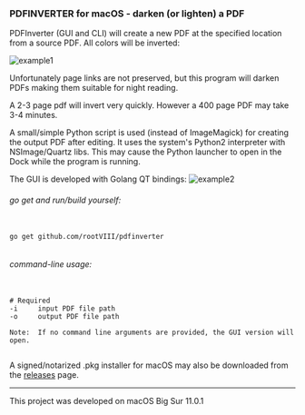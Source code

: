 ### PDFINVERTER for macOS - darken (or lighten) a PDF

PDFInverter (GUI and CLI) will create a new PDF at the specified
location from a source PDF. All colors will be inverted:

<img src="https://github.com/rootVIII/pdfinverter/blob/master/screenshots/inverted.png" alt="example1">


Unfortunately page links are not preserved, but this program will darken PDFs making them suitable for night reading.


A 2-3 page pdf will invert very quickly. However a 400 page PDF may take 3-4 minutes.


A small/simple Python script is used (instead of ImageMagick) for creating the output PDF after editing. It uses the system's Python2 interpreter with NSImage/Quartz libs. This may cause the Python launcher to open in the Dock while the program is running.

The GUI is developed with Golang QT bindings:
<img src="https://github.com/rootVIII/pdfinverter/blob/master/screenshots/gui.png" alt="example2">


###### go get and run/build yourself:
<pre>
  <code>
go get github.com/rootVIII/pdfinverter
  </code>
</pre>


###### command-line usage:
<pre>
  <code>
# Required
-i     input PDF file path
-o     output PDF file path

Note:  If no command line arguments are provided, the GUI version will open.
  </code>
</pre>


A signed/notarized .pkg installer for macOS may also be downloaded from the <a href="https://github.com/rootVIII/pdfinverter/releases">releases</a> page.


<hr>
This project was developed on macOS Big Sur 11.0.1
